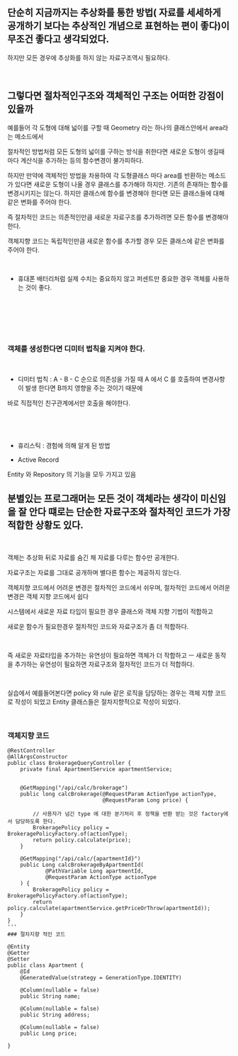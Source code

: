 ## 단순히 지금까지는 추상화를 통한 방법( 자료를 세세하게 공개하기 보다는 추상적인 개념으로 표현하는 편이 좋다)이 무조건 좋다고 생각되었다. 

하지만 모든 경우에 추상화를 하지 않는 자료구조역시 필요하다.



​

## 그렇다면 절차적인구조와 객체적인 구조는 어떠한 강점이 있을까

예를들어 각 도형에 대해 넓이를 구할 때 Geometry 라는 하나의 클래스안에서  area라는 메소드에서 

절차적인 방법처럼 모든 도형의 넓이를 구하는 방식을 취한다면 새로운 도형이 생길때 마다 계산식을 추가하는 등의 함수변경이 불가피하다.


하지만 만약에 객체적인 방법을 차용하여 각 도형클래스 마다 area를 반환하는 메소드가 있다면 새로운 도형이 나올 경우 클래스를 추가해야 하지만. 기존의 존재하는 함수를 변경시키지는 않는다. 하지만 클래스에 함수를 변경해야 한다면 모든 클래스들에 대해 같은 변화를 주어야 한다.


즉 절차적인 코드는 의존적인만큼 새로운 자료구조를 추가하려면 모든 함수를 변경해야한다.

객체지향 코드는 독립적인만큼 새로운 함수를 추가할 경우 모든 클래스에 같은 변화를 주어야 한다.


​

* 휴대폰 배터리처럼 실제 수치는 중요하지 않고 퍼센트만 중요한 경우 객체를 사용하는 것이 좋다. 

​


​

​

### 객체를 생성한다면 디미터 법칙을 지켜야 한다.

​

* 디미터 법칙 : A - B - C 순으로 의존성을 가질 때 A 에서 C 를 호출하여 변경사항이 발생 한다면 B까지 영향을 주는 것이기 때문에
  
바로 직접적인 친구관계에서만 호출을 해야한다. 

​

​

* 휴리스틱 : 경험에 의해 알게 된 방법



* Active Record
  
Entity 와 Repository 의 기능을 모두 가지고 있음




## 분별있는 프로그래머는 모든 것이 객체라는 생각이 미신임을 잘 안다 떄로는 단순한 자료구조와 절차적인 코드가 가장 적합한 상황도 있다.

​

객체는 추상화 뒤로 자료를 숨긴 채 자료를 다루는 함수만 공개한다.

자료구조는 자료를 그대로 공개하며 별다른 함수는 제공하지 않는다.

객체지향 코드에서 어려운 변경은 절차적인 코드에서 쉬우며, 절차적인 코드에서 어려운 변경은 객체 지향 코드에서 쉽다

시스템에서 새로운 자료 타입이 필요한 경우  클래스와 객체 지향 기법이 적합하고

새로운 함수가 필요한경우 절차적인 코드와 자료구조가 좀 더 적합하다.

​

즉 새로운 자료타입을 추가하는 유연성이 필요하면 객체가 더 작합하고 ㅡ 새로운 동작을 추가하는 유연성이 필요하면 자료구조와 절차적인 코드가 더 적합하다.

​

실습에서 예를들어본다면 policy 와 rule  같은 로직을 담당하는 경우는 객체 지향 코드로 작성이 되었고 Entity 클래스들은 절차지향적으로 작성이 되었다. 

​

### 객체지향 코드

```
@RestController
@AllArgsConstructor
public class BrokerageQueryController {
    private final ApartmentService apartmentService;


    @GetMapping("/api/calc/brokerage")
    public long calcBrokerage(@RequestParam ActionType actionType,
                              @RequestParam Long price) {

        // 사용자가 넘긴 type 에 대한 분기처리 후 정책을 반환 받는 것은 factory에서 담당하도록 한다.
        BrokeragePolicy policy = BrokeragePolicyFactory.of(actionType);
        return policy.calculate(price);
    }

    @GetMapping("/api/calc/{apartmentId}")
    public Long calcBrokerageByApartmentId(
            @PathVariable Long apartmentId,
            @RequestParam ActionType actionType
    ) {
        BrokeragePolicy policy = BrokeragePolicyFactory.of(actionType);
        return policy.calculate(apartmentService.getPriceOrThrow(apartmentId));
    }
}
''' 
### 절차지향 적인 코드

@Entity
@Getter
@Setter
public class Apartment {
    @Id
    @GeneratedValue(strategy = GenerationType.IDENTITY)

    @Column(nullable = false)
    public String name;

    @Column(nullable = false)
    public String address;

    @Column(nullable = false)
    public Long price;

}
​